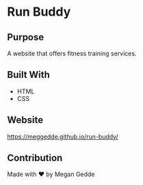# Run Buddy

## Purpose
A website that offers fitness training services.

## Built With
* HTML
* CSS

## Website
https://meggedde.github.io/run-buddy/

## Contribution
Made with ❤️ by Megan Gedde
